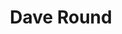 ---
title: "Dave Round"
company: "KTSL"
description: "George's marketing skills have been an inspiration. Focussed on the task in hand and willing to put the extra effort to ensure you’re completely satisfied, he delivers to your requirements and often exceeds expectations.  He cares, so ultimately any work he does will be treated thoughtfully, carefully and with respect."
eleventyExcludeFromCollections: false
excludeFromSitemap: true
---